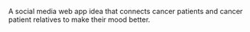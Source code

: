 A social media web app idea that connects cancer patients and cancer patient relatives to make their mood better.

